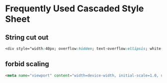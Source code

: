 # Frequently Used Cascaded Style Sheet

## String cut out

```css
<div style="width:40px; overflow:hidden; text-overflow:ellipsis; white-space:nowrap;">Arbitrary length of characters</div>
```

## forbid scaling

```html
<meta name="viewport" content="width=device-width, initial-scale=1.0, user-scalable=no, maximum-scale=1.0">
```
